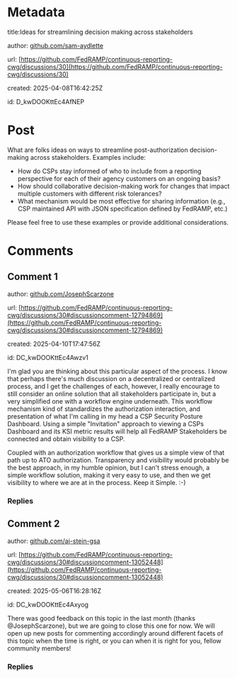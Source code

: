 # Metadata

title:Ideas for streamlining decision making across stakeholders

author: [github.com/sam-aydlette](https://github.com/sam-aydlette)

url: [https://github.com/FedRAMP/continuous-reporting-cwg/discussions/30](https://github.com/FedRAMP/continuous-reporting-cwg/discussions/30)

created: 2025-04-08T16:42:25Z

id: D_kwDOOKttEc4AfNEP



# Post

What are folks ideas on ways to streamline post-authorization decision-making across stakeholders. Examples include:
- How do CSPs stay informed of who to include from a reporting perspective for each of their agency customers on an ongoing basis?
- How should collaborative decision-making work for changes that impact multiple customers with different risk tolerances?
- What mechanism would be most effective for sharing information (e.g., CSP maintained API with JSON specification defined by FedRAMP, etc.)

Please feel free to use these examples or provide additional considerations.

# Comments




## Comment 1

author: [github.com/JosephScarzone](https://github.com/JosephScarzone)

url: [https://github.com/FedRAMP/continuous-reporting-cwg/discussions/30#discussioncomment-12794869](https://github.com/FedRAMP/continuous-reporting-cwg/discussions/30#discussioncomment-12794869)

created: 2025-04-10T17:47:56Z

id: DC_kwDOOKttEc4Awzv1

I'm glad you are thinking about this particular aspect of the process. I know that perhaps there's much discussion on a decentralized or centralized process, and I get the challenges of each, however, I really encourage to still consider an online solution that all stakeholders participate in, but a very simplified one with a workflow engine underneath. This workflow mechanism kind of standardizes the authorization interaction, and presentation of what I'm calling in my head a CSP Security Posture Dashboard. Using a simple "Invitation" approach to viewing a CSPs Dashboard and its KSI metric results will help all FedRAMP Stakeholders be connected and obtain visibility to a CSP. 

Coupled with an authorization workflow that gives us a simple view of that path up to ATO authorization. Transparency and visibility would probably be the best approach, in my humble opinion, but I can't stress enough, a simple workflow solution, making it very easy to use, and then we get visibility to where we are at in the process. Keep it Simple. :-)

### Replies



## Comment 2

author: [github.com/aj-stein-gsa](https://github.com/aj-stein-gsa)

url: [https://github.com/FedRAMP/continuous-reporting-cwg/discussions/30#discussioncomment-13052448](https://github.com/FedRAMP/continuous-reporting-cwg/discussions/30#discussioncomment-13052448)

created: 2025-05-06T16:28:16Z

id: DC_kwDOOKttEc4Axyog

There was good feedback on this topic in the last month (thanks @JosephScarzone), but we are going to close this one for now. We will open up new posts for commenting accordingly around different facets of this topic when the time is right, or you can when it is right for you, fellow community members!

### Replies

